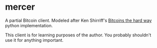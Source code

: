 # mercer

A partial Bitcoin client. Modeled after Ken Shirriff's [Bitcoins the hard way](http://www.righto.com/2014/02/bitcoins-hard-way-using-raw-bitcoin.html) python implementation.

This client is for learning purposes of the author. You probably shouldn't use it for anything important.